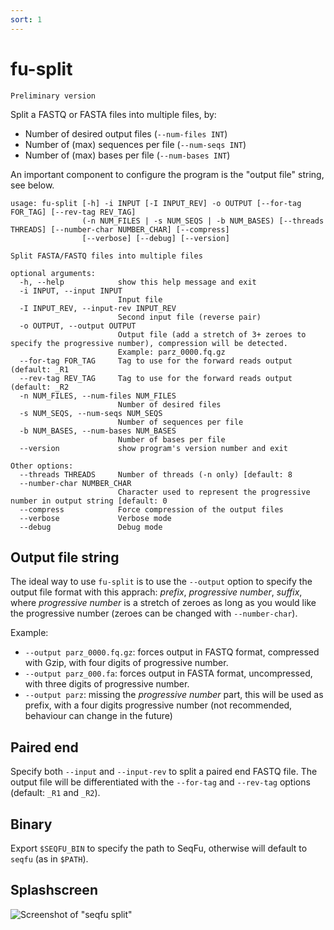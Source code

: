 ```yaml
---
sort: 1
---
```

# fu-split

```note
Preliminary version
```

Split a FASTQ or FASTA files into multiple files, by:
* Number of desired output files (`--num-files INT`)
* Number of (max) sequences per file (`--num-seqs INT`)
* Number of (max) bases per file (`--num-bases INT`)

An important component to configure the program is the "output file" string, see below.

```text
usage: fu-split [-h] -i INPUT [-I INPUT_REV] -o OUTPUT [--for-tag FOR_TAG] [--rev-tag REV_TAG]
                (-n NUM_FILES | -s NUM_SEQS | -b NUM_BASES) [--threads THREADS] [--number-char NUMBER_CHAR] [--compress]
                [--verbose] [--debug] [--version]

Split FASTA/FASTQ files into multiple files

optional arguments:
  -h, --help            show this help message and exit
  -i INPUT, --input INPUT
                        Input file
  -I INPUT_REV, --input-rev INPUT_REV
                        Second input file (reverse pair)
  -o OUTPUT, --output OUTPUT
                        Output file (add a stretch of 3+ zeroes to specify the progressive number), compression will be detected.
                        Example: parz_0000.fq.gz
  --for-tag FOR_TAG     Tag to use for the forward reads output (default: _R1
  --rev-tag REV_TAG     Tag to use for the forward reads output (default: _R2
  -n NUM_FILES, --num-files NUM_FILES
                        Number of desired files
  -s NUM_SEQS, --num-seqs NUM_SEQS
                        Number of sequences per file
  -b NUM_BASES, --num-bases NUM_BASES
                        Number of bases per file
  --version             show program's version number and exit

Other options:
  --threads THREADS     Number of threads (-n only) [default: 8
  --number-char NUMBER_CHAR
                        Character used to represent the progressive number in output string [default: 0
  --compress            Force compression of the output files
  --verbose             Verbose mode
  --debug               Debug mode
```

## Output file string

The ideal way to use `fu-split` is to use the `--output` option to specify the output file format
with this apprach: *prefix*, *progressive number*, *suffix*, where *progressive number* is a stretch
of zeroes as long as you would like the progressive number (zeroes can be changed with `--number-char`).

Example:

* `--output parz_0000.fq.gz`: forces output in FASTQ format, compressed with Gzip, with four digits of progressive number.
* `--output parz_000.fa`: forces output in FASTA format, uncompressed, with three digits of progressive number.
* `--output parz`: missing the *progressive number* part, this will be used as prefix, with a four digits progressive number (not recommended, behaviour can change in the future)

## Paired end

Specify both `--input` and `--input-rev` to split a paired end FASTQ file. The output file will be differentiated
with the `--for-tag` and `--rev-tag` options (default: `_R1` and `_R2`).

## Binary

Export `$SEQFU_BIN` to specify the path to SeqFu, otherwise will default to `seqfu` (as in `$PATH`).

## Splashscreen

![Screenshot of "seqfu split"]({{site.baseurl}}/img/screenshot-fu-split.svg "SeqFu split")